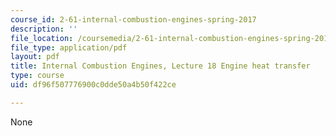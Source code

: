 ```yaml
---
course_id: 2-61-internal-combustion-engines-spring-2017
description: ''
file_location: /coursemedia/2-61-internal-combustion-engines-spring-2017/df96f507776900c0dde50a4b50f422ce_MIT2_61S17_lec18.pdf
file_type: application/pdf
layout: pdf
title: Internal Combustion Engines, Lecture 18 Engine heat transfer
type: course
uid: df96f507776900c0dde50a4b50f422ce

---
```

None